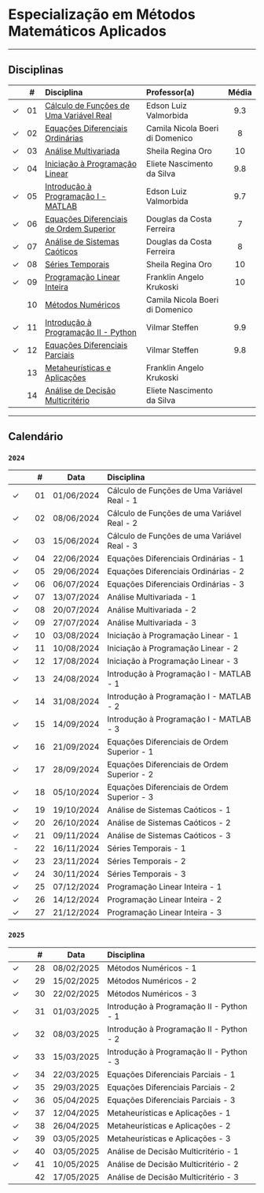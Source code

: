 # Especialização em Métodos Matemáticos Aplicados

-----


## Disciplinas

|  | # | Disciplina | Professor(a) | Média |
|:---:|:---:|:---|:---|:---:|
| &check; | 01 | [Cálculo de Funções de Uma Variável Real](https://github.com/cintia-shinoda/utfpr_emma/tree/main/01-Calculo-Funcoes-1-Variavel-Real) | Edson Luiz Valmorbida | 9.3 |
| &check; | 02 | [Equações Diferenciais Ordinárias](https://github.com/cintia-shinoda/utfpr_emma/tree/main/02-Equacoes-Diferenciais-Ordinarias) | Camila Nicola Boeri di Domenico | 8 |
| &check; | 03 | [Análise Multivariada](https://github.com/cintia-shinoda/utfpr_emma/tree/main/03-Analise-Multivariada) | Sheila Regina Oro | 10 |
| &check; | 04 | [Iniciação à Programação Linear](https://github.com/cintia-shinoda/utfpr_emma/tree/main/04-Iniciacao-Programacao-Linear) | Eliete Nascimento da Silva | 9.8 |
| &check; | 05 | [Introdução à Programação I - MATLAB](https://github.com/cintia-shinoda/utfpr_emma/tree/main/05-Intro-Prog-I-MATLAB) | Edson Luiz Valmorbida | 9.7 |
| &check; | 06 | [Equações Diferenciais de Ordem Superior](https://github.com/cintia-shinoda/utfpr_emma/tree/main/06-Equacoes-Diferenciais-Ordem-Superior) | Douglas da Costa Ferreira | 7 |
| &check; | 07 | [Análise de Sistemas Caóticos](https://github.com/cintia-shinoda/utfpr_emma/tree/main/07-Analise-Sistemas-Caoticos) | Douglas da Costa Ferreira | 8 |
| &check; | 08 | [Séries Temporais](https://github.com/cintia-shinoda/utfpr_emma/tree/main/08-Series-Temporais) | Sheila Regina Oro | 10 |
| &check; | 09 | [Programação Linear Inteira](https://github.com/cintia-shinoda/utfpr_emma/tree/main/09-Programacao-Linear-Inteira) | Franklin Angelo Krukoski | 10 |
|  | 10 | [Métodos Numéricos](https://github.com/cintia-shinoda/utfpr_emma/tree/main/10-Metodos-Numericos) | Camila Nicola Boeri di Domenico |  |
| &check; | 11 | [Introdução à Programação II - Python](https://github.com/cintia-shinoda/utfpr_emma/tree/main/11-Intro-Prog-II-Python) | Vilmar Steffen | 9.9 |
| &check; | 12 | [Equações Diferenciais Parciais](https://github.com/cintia-shinoda/utfpr_emma/tree/main/12-Equacoes-Diferenciais-Parciais) | Vilmar Steffen | 9.8 |
|  | 13 | [Metaheurísticas e Aplicações](https://github.com/cintia-shinoda/utfpr_emma/tree/main/13-Metaheuristicas-e-Aplicacoes) | Franklin Angelo Krukoski |  |
|  | 14 | [Análise de Decisão Multicritério](https://github.com/cintia-shinoda/utfpr_emma/tree/main/14-Analise-Decisao-Multicriterio) | Eliete Nascimento da Silva |  |

-----


## Calendário
### ```2024```


|  |  | # | Data | Disciplina |
|:---:|:---:|:---:|:---:|:---|
| &check; |  | 01 | 01/06/2024 | Cálculo de Funções de Uma Variável Real - 1 |
| &check; |  | 02 | 08/06/2024 | Cálculo de Funções de uma Variável Real - 2 |
| &check; |  | 03 | 15/06/2024 | Cálculo de Funções de uma Variável Real - 3 |
| &check; |  | 04 | 22/06/2024 | Equações Diferenciais Ordinárias - 1 |
| &check; |  | 05 | 29/06/2024 | Equações Diferenciais Ordinárias - 2 |
| &check; |  | 06 | 06/07/2024 | Equações Diferenciais Ordinárias - 3 |
| &check; |  | 07 | 13/07/2024 | Análise Multivariada - 1 |
| &check; |  | 08 | 20/07/2024 | Análise Multivariada - 2 |
| &check; |  | 09 | 27/07/2024 | Análise Multivariada - 3 |
| &check; |  | 10 | 03/08/2024 | Iniciação à Programação Linear - 1 |
| &check; |  | 11 | 10/08/2024 | Iniciação à Programação Linear - 2 |
| &check; |  | 12 | 17/08/2024 | Iniciação à Programação Linear - 3 |
| &check; |  | 13 | 24/08/2024 | Introdução à Programação I - MATLAB - 1 |
| &check; |  | 14 | 31/08/2024 | Introdução à Programação I - MATLAB - 2 |
| &check; |  | 15 | 14/09/2024 | Introdução à Programação I - MATLAB - 3 |
| &check; |  | 16 | 21/09/2024 | Equações Diferenciais de Ordem Superior - 1 |
| &check; |  | 17 | 28/09/2024 | Equações Diferenciais de Ordem Superior - 2 |
| &check; |  | 18 | 05/10/2024 | Equações Diferenciais de Ordem Superior - 3 |
| &check; |  | 19 | 19/10/2024 | Análise de Sistemas Caóticos - 1 |
| &check; |  | 20 | 26/10/2024 | Análise de Sistemas Caóticos - 2 |
| &check; |  | 21 | 09/11/2024 | Análise de Sistemas Caóticos - 3 |
| - |  | 22 | 16/11/2024 | Séries Temporais - 1 |
| &check; |  | 23 | 23/11/2024 | Séries Temporais - 2 |
| &check; |  | 24 | 30/11/2024 | Séries Temporais - 3 |
| &check; |  | 25 | 07/12/2024 | Programação Linear Inteira - 1 |
| &check; |  | 26 | 14/12/2024 | Programação Linear Inteira - 2 |
| &check; |  | 27 | 21/12/2024 | Programação Linear Inteira - 3 |



### ```2025```


|  |  | # | Data | Disciplina |
|:---:|:---:|:---:|:---:|:---|
| &check; |  | 28 | 08/02/2025 | Métodos Numéricos - 1 |
| &check; |  | 29 | 15/02/2025 | Métodos Numéricos - 2 |
| &check; |  | 30 | 22/02/2025 | Métodos Numéricos - 3 |
| &check; |  | 31 | 01/03/2025 | Introdução à Programação II - Python - 1 |
| &check; |  | 32 | 08/03/2025 | Introdução à Programação II - Python - 2 |
| &check; |  | 33 | 15/03/2025 | Introdução à Programação II - Python - 3 |
| &check; |  | 34 | 22/03/2025 | Equações Diferenciais Parciais - 1  |
| &check; |  | 35 | 29/03/2025 | Equações Diferenciais Parciais - 2 |
| &check; |  | 36 | 05/04/2025 | Equações Diferenciais Parciais - 3 |
| &check; |  | 37 | 12/04/2025 | Metaheurísticas e Aplicações - 1 |
| &check; |  | 38 | 26/04/2025 | Metaheurísticas e Aplicações - 2 |
| &check; |  | 39 | 03/05/2025 | Metaheurísticas e Aplicações - 3 |
| &check; |  | 40 | 03/05/2025 | Análise de Decisão Multicritério - 1 |
| &check; |  | 41 | 10/05/2025 | Análise de Decisão Multicritério - 2 |
|  |  | 42 | 17/05/2025 | Análise de Decisão Multicritério - 3 |